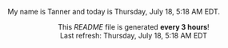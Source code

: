My name is Tanner and today is Thursday, July 18, 5:18 AM EDT.

<p align="center">This <i>README</i> file is generated <b>every 3 hours</b>!</br>Last refresh: Thursday, July 18, 5:18 AM EDT<br /></p>
